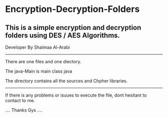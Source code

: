 # Encryption-Decryption-Folders
This is a simple encryption and decryption folders using DES / AES Algorithms. 
------------------------------------------------------------------------------

Developer By Shaimaa Al-Arabi 
******************************************************************************

There are one files and one diectory. 

The java-Main is main class java 

The directory contains all the sources and Chpher libraries. 


****************************************************************

If there is any problems or isuues to execute the file, dont hesitant to contact to me. 

.... Thanks Gys .... 
